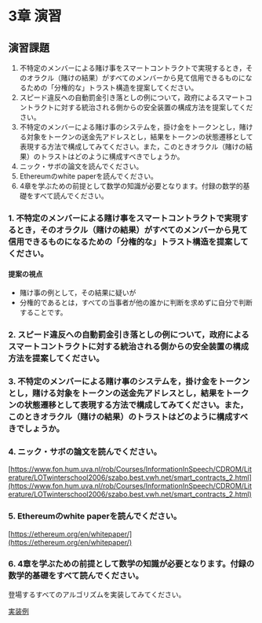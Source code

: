# 3章 演習

## 演習課題
1. 不特定のメンバーによる賭け事をスマートコントラクトで実現するとき，そのオラクル（賭けの結果）がすべてのメンバーから見て信用できるものになるための「分権的な」トラスト構造を提案してください。
1. スピード違反への自動罰金引き落としの例について，政府によるスマートコントラクトに対する統治される側からの安全装置の構成方法を提案してください。
1. 不特定のメンバーによる賭け事のシステムを，掛け金をトークンとし，賭ける対象をトークンの送金先アドレスとし，結果をトークンの状態遷移として表現する方法で構成してみてください。また，このときオラクル（賭けの結果）のトラストはどのように構成すべきでしょうか。
1. ニック・サボの論文を読んでください。
1. Ethereumのwhite paperを読んでください。
1. 4章を学ぶための前提として数学の知識が必要となります。付録の数学的基礎をすべて読んでください。


###  1. 不特定のメンバーによる賭け事をスマートコントラクトで実現するとき，そのオラクル（賭けの結果）がすべてのメンバーから見て信用できるものになるための「分権的な」トラスト構造を提案してください。

#### 提案の視点

* 賭け事の例として，その結果に疑いが
* 分権的であるとは，すべての当事者が他の誰かに判断を求めずに自分で判断することです。


### 2. スピード違反への自動罰金引き落としの例について，政府によるスマートコントラクトに対する統治される側からの安全装置の構成方法を提案してください。

### 3. 不特定のメンバーによる賭け事のシステムを，掛け金をトークンとし，賭ける対象をトークンの送金先アドレスとし，結果をトークンの状態遷移として表現する方法で構成してみてください。また，このときオラクル（賭けの結果）のトラストはどのように構成すべきでしょうか。

### 4. ニック・サボの論文を読んでください。

[https://www.fon.hum.uva.nl/rob/Courses/InformationInSpeech/CDROM/Literature/LOTwinterschool2006/szabo.best.vwh.net/smart_contracts_2.html](https://www.fon.hum.uva.nl/rob/Courses/InformationInSpeech/CDROM/Literature/LOTwinterschool2006/szabo.best.vwh.net/smart_contracts_2.html)

### 5. Ethereumのwhite paperを読んでください。

[https://ethereum.org/en/whitepaper/](https://ethereum.org/en/whitepaper/)


### 6. 4章を学ぶための前提として数学の知識が必要となります。付録の数学的基礎をすべて読んでください。

登場するすべてのアルゴリズムを実装してみてください。

[実装例](./appendix.md)